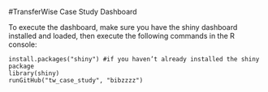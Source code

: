 #TransferWise Case Study Dashboard

To execute the dashboard, make sure you have the shiny dashboard installed and loaded, then execute the following commands in the R console:

~~~~
install.packages("shiny") #if you haven’t already installed the shiny package
library(shiny)
runGitHub("tw_case_study", "bibzzzz")
~~~~
